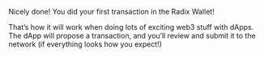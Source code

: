 Nicely done! You did your first transaction in the Radix Wallet!

That’s how it will work when doing lots of exciting web3 stuff with dApps. The dApp will propose a transaction, and you’ll review and submit it to the network (if everything looks how you expect!)
